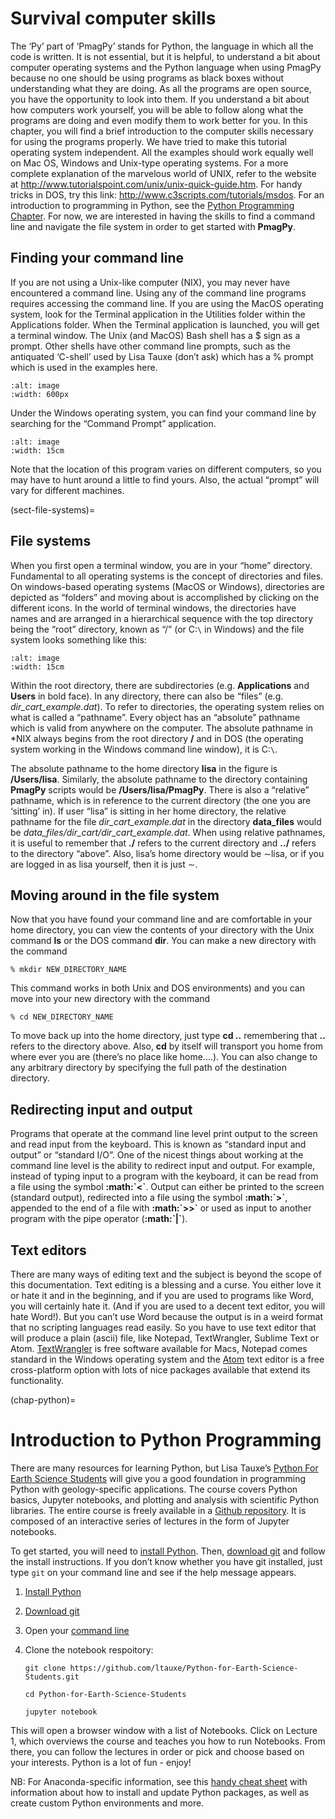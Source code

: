 # Survival computer skills

The ‘Py’ part of ‘PmagPy’ stands for Python, the language in which all
the code is written. It is not essential, but it is helpful, to
understand a bit about computer operating systems and the Python
language when using PmagPy because no one should be using programs as
black boxes without understanding what they are doing. As all the
programs are open source, you have the opportunity to look into them. If
you understand a bit about how computers work yourself, you will be able
to follow along what the programs are doing and even modify them to work
better for you. In this chapter, you will find a brief introduction to
the computer skills necessary for using the programs properly. We have
tried to make this tutorial operating system independent. All the
examples should work equally well on Mac OS, Windows and Unix-type
operating systems. For a more complete explanation of the marvelous
world of UNIX, refer to the website at
<http://www.tutorialspoint.com/unix/unix-quick-guide.htm>. For handy
tricks in DOS, try this link: <http://www.c3scripts.com/tutorials/msdos>.
For an introduction to programming in Python, see the [Python
Programming Chapter](#Python). For now, we are interested in having
the skills to find a command line and navigate the file system in order
to get started with **PmagPy**.

## Finding your command line

If you are not using a Unix-like computer (NIX), you may never have
encountered a command line. Using any of the command line programs
requires accessing the command line. If you are using the MacOS
operating system, look for the Terminal application in the Utilities
folder within the Applications folder. When the Terminal application is
launched, you will get a terminal window. The Unix (and MacOS) Bash
shell has a \$ sign as a prompt. Other shells have other command line
prompts, such as the antiquated ‘C-shell’ used by Lisa Tauxe (don’t ask)
which has a % prompt which is used in the examples here.

```{image} ../images/resources/terminal.png
:alt: image
:width: 600px
```

Under the Windows operating system, you can find your command line by
searching for the “Command Prompt” application.

```{image} ../images/resources/cmd.jpg
:alt: image
:width: 15cm
```

Note that the location of this program varies on different computers, so
you may have to hunt around a little to find yours. Also, the actual
“prompt” will vary for different machines.

(sect-file-systems)=

## File systems

When you first open a terminal window, you are in your “home” directory.
Fundamental to all operating systems is the concept of directories and
files. On windows-based operating systems (MacOS or Windows),
directories are depicted as “folders” and moving about is accomplished
by clicking on the different icons. In the world of terminal windows,
the directories have names and are arranged in a hierarchical sequence
with the top directory being the “root” directory, known as “/” (or
C:`\` in Windows) and the file system looks something like this:

```{image} ../images/resources/filesys.jpg
:alt: image
:width: 15cm
```

Within the root directory, there are subdirectories (e.g.
**Applications** and **Users** in bold face). In any directory, there
can also be “files” (e.g. *dir_cart_example.dat*). To refer to
directories, the operating system relies on what is called a “pathname”.
Every object has an “absolute” pathname which is valid from anywhere on
the computer. The absolute pathname in \*NIX always begins from the root
directory **/** and in DOS (the operating system working in the Windows
command line window), it is C:`\`.

The absolute pathname to the home directory **lisa** in the figure is
**/Users/lisa**. Similarly, the absolute pathname to the directory
containing **PmagPy** scripts would be **/Users/lisa/PmagPy**. There is
also a “relative” pathname, which is in reference to the current
directory (the one you are ‘sitting’ in). If user “lisa” is sitting in
her home directory, the relative pathname for the file
*dir_cart_example.dat* in the directory **data_files** would be
*data_files/dir_cart/dir_cart_example.dat*. When using relative
pathnames, it is useful to remember that **./** refers to the current
directory and **../** refers to the directory “above”. Also, lisa’s home
directory would be $\sim$lisa, or if you are logged in as lisa
yourself, then it is just $\sim$.

## Moving around in the file system

Now that you have found your command line and are comfortable in your
home directory, you can view the contents of your directory with the
Unix command **ls** or the DOS command **dir**. You can make a new
directory with the command

```
% mkdir NEW_DIRECTORY_NAME
```

This command works in both Unix and DOS environments) and you can move
into your new directory with the command

```
% cd NEW_DIRECTORY_NAME
```

To move back up into the home directory, just type **cd ..** remembering
that **..** refers to the directory above. Also, **cd** by itself will
transport you home from where ever you are (there’s no place like
home....). You can also change to any arbitrary directory by specifying
the full path of the destination directory.

## Redirecting input and output

Programs that operate at the command line level print output to the
screen and read input from the keyboard. This is known as “standard
input and output” or “standard I/O”. One of the nicest things about
working at the command line level is the ability to redirect input and
output. For example, instead of typing input to a program with the
keyboard, it can be read from a file using the symbol **:math:\`\<\`**.
Output can either be printed to the screen (standard output), redirected
into a file using the symbol **:math:\`>\`**, appended to the end of a
file with **:math:\`>>\`** or used as input to another program with the
pipe operator (**:math:\`|\`**).

## Text editors

There are many ways of editing text and the subject is beyond the scope
of this documentation. Text editing is a blessing and a curse. You
either love it or hate it and in the beginning, and if you are used to
programs like Word, you will certainly hate it. (And if you are used to
a decent text editor, you will hate Word!). But you can’t use Word
because the output is in a weird format that no scripting languages read
easily. So you have to use text editor that will produce a plain (ascii)
file, like Notepad, TextWrangler, Sublime Text or Atom.
[TextWrangler](http://textwrangler.onfreedownload.com) is free
software available for Macs, Notepad comes standard in the Windows
operating system and the [Atom](https://atom.io) text editor is a
free cross-platform option with lots of nice packages available that
extend its functionality.

(chap-python)=

# Introduction to Python Programming

There are many resources for learning Python, but Lisa Tauxe’s [Python
For Earth Science
Students](https://github.com/ltauxe/Python-for-Earth-Science-Students)
will give you a good foundation in programming Python with
geology-specific applications. The course covers Python basics, Jupyter
notebooks, and plotting and analysis with scientific Python libraries.
The entire course is freely available in a [Github
repository](https://github.com/ltauxe/Python-for-Earth-Science-Students).
It is composed of an interactive series of lectures in the form of
Jupyter notebooks.

To get started, you will need to [install Python](#getting_python).
Then, [download git](https://git-scm.com/downloads) and follow the
install instructions. If you don’t know whether you have git installed,
just type `git` on your command line and see if the help message
appears.

1. [Install Python](#getting_python)

2. [Download git](https://git-scm.com/downloads)

3. Open your [command line](#command_line)

4. Clone the notebook respoitory:

   ```
   git clone https://github.com/ltauxe/Python-for-Earth-Science-Students.git

   cd Python-for-Earth-Science-Students

   jupyter notebook
   ```

This will open a browser window with a list of Notebooks. Click on
Lecture 1, which overviews the course and teaches you how to run
Notebooks. From there, you can follow the lectures in order or pick and
choose based on your interests. Python is a lot of fun - enjoy!

NB: For Anaconda-specific information, see this [handy cheat
sheet](https://docs.anaconda.com/_downloads/Anaconda-Starter-Guide-Cheat-Sheet.pdf)
with information about how to install and update Python packages, as
well as create custom Python environments and more.


